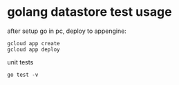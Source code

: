 # golang datastore test usage 

after setup go in pc, deploy to appengine: 
```
gcloud app create
gcloud app deploy
```


unit tests
```
go test -v 
```
